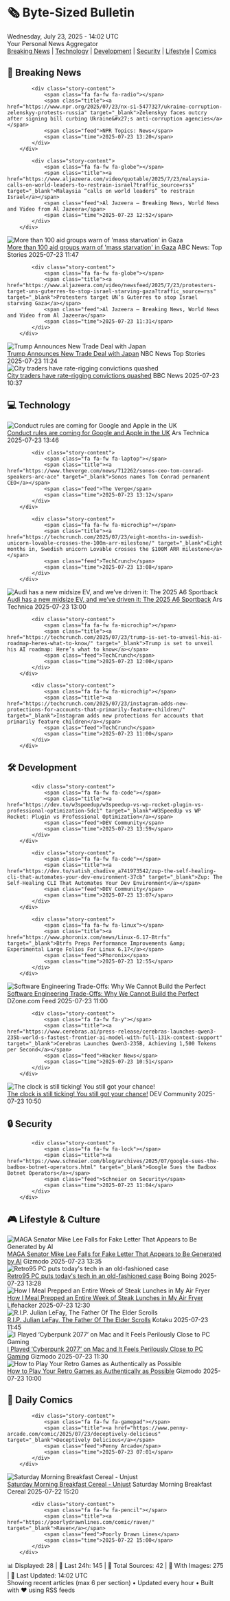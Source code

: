 <!-- Processing 54 RSS feeds at 2025-07-23 14:02:29 UTC -->
<!-- Processing: Garfield -->
<!-- Processing: Dilbert -->
<!-- Processing: Cyanide & Happiness -->
<!-- Processing: Dinosaur Comics -->
<!-- Processing: NPR News -->
<!-- Processing: ABC News Breaking -->
<!-- Processing: Ars Technica -->
<!-- Processing: Slashdot -->
<!-- Processing: Lobsters Python -->
<!-- Processing: Dev.to -->
<!-- Processing: Phoronix Linux News -->
<!-- Processing: OMG! Ubuntu -->
<!-- Processing: DistroWatch -->
<!-- Processing: Linux.com -->
<!-- Processing: Ubuntu Blog -->
<!-- Processing: GitHub Blog -->
<!-- Processing: InfoQ -->
<!-- Processing: Gizmodo -->
<!-- Processing: Boing Boing -->
<!-- Generated 6 new posts out of 19 feeds processed -->
<div class="newspaper-header">
    <h1 class="newspaper-title">🗞️ Byte-Sized Bulletin</h1>
    <div class="newspaper-date">Wednesday, July 23, 2025 - 14:02 UTC</div>
    <div class="newspaper-subtitle">Your Personal News Aggregator</div>
</div>

<div class="newspaper-nav">
    <a href="#breaking">Breaking News</a> |
    <a href="#tech">Technology</a> |
    <a href="#dev">Development</a> |
    <a href="#security">Security</a> |
    <a href="#lifestyle">Lifestyle</a> |
    <a href="#webcomics">Comics</a>
</div>

<div class="news-section breaking-news" id="breaking">
<h2 class="section-header">🚨 Breaking News</h2>
<div class="stories-container">
<div class="story">
            
            <div class="story-content">
                <span class="fa fa-fw fa-radio"></span>
                <span class="title"><a href="https://www.npr.org/2025/07/23/nx-s1-5477327/ukraine-corruption-zelenskyy-protests-russia" target="_blank">Zelenskyy faces outcry after signing bill curbing Ukraine&#x27;s anti-corruption agencies</a></span>
                <span class="feed">NPR Topics: News</span>
                <span class="time">2025-07-23 13:20</span>
            </div>
        </div>
<div class="story">
            
            <div class="story-content">
                <span class="fa fa-fw fa-globe"></span>
                <span class="title"><a href="https://www.aljazeera.com/video/quotable/2025/7/23/malaysia-calls-on-world-leaders-to-restrain-israel?traffic_source=rss" target="_blank">Malaysia “calls on world leaders” to restrain Israel</a></span>
                <span class="feed">Al Jazeera – Breaking News, World News and Video from Al Jazeera</span>
                <span class="time">2025-07-23 12:52</span>
            </div>
        </div>
<div class="story">
            <img src="https://s.abcnews.com/images/International/hunger-main_1753266601616_hpMain_4x3t_384.jpg" alt="More than 100 aid groups warn of &#x27;mass starvation&#x27; in Gaza" class="story-image" loading="lazy" onerror="this.style.display='none'">
            <div class="story-content">
                <span class="fa fa-fw fa-tv"></span>
                <span class="title"><a href="https://abcnews.go.com/International/100-aid-groups-warn-mass-starvation-gaza-blaming/story?id=123989368" target="_blank">More than 100 aid groups warn of &#x27;mass starvation&#x27; in Gaza</a></span>
                <span class="feed">ABC News: Top Stories</span>
                <span class="time">2025-07-23 11:47</span>
            </div>
        </div>
<div class="story">
            
            <div class="story-content">
                <span class="fa fa-fw fa-globe"></span>
                <span class="title"><a href="https://www.aljazeera.com/video/newsfeed/2025/7/23/protesters-target-uns-guterres-to-stop-israel-starving-gaza?traffic_source=rss" target="_blank">Protesters target UN’s Guterres to stop Israel starving Gaza</a></span>
                <span class="feed">Al Jazeera – Breaking News, World News and Video from Al Jazeera</span>
                <span class="time">2025-07-23 11:31</span>
            </div>
        </div>
<div class="story">
            <img src="https://media-cldnry.s-nbcnews.com/image/upload/t_fit_1500w/mpx/2704722219/2025_07/1753269890248_tdy_news_7a_haake_japan_trade_250723_1920x1080-ngwams.jpg" alt="Trump Announces New Trade Deal with Japan" class="story-image" loading="lazy" onerror="this.style.display='none'">
            <div class="story-content">
                <span class="fa fa-fw fa-broadcast-tower"></span>
                <span class="title"><a href="https://www.today.com/video/trump-reaches-15-tariff-deal-with-japan-243693125534" target="_blank">Trump Announces New Trade Deal with Japan</a></span>
                <span class="feed">NBC News Top Stories</span>
                <span class="time">2025-07-23 11:24</span>
            </div>
        </div>
<div class="story">
            <img src="https://ichef.bbci.co.uk/ace/standard/240/cpsprodpb/94d6/live/24d67840-67a7-11f0-8dbd-f3d32ebd3327.jpg" alt="City traders have rate-rigging convictions quashed" class="story-image" loading="lazy" onerror="this.style.display='none'">
            <div class="story-content">
                <span class="fa fa-fw fa-flag"></span>
                <span class="title"><a href="https://www.bbc.com/news/articles/cr5vgqr8p14o" target="_blank">City traders have rate-rigging convictions quashed</a></span>
                <span class="feed">BBC News</span>
                <span class="time">2025-07-23 10:37</span>
            </div>
        </div>
</div>
</div>
<div class="news-section tech-news" id="tech">
<h2 class="section-header">💻 Technology</h2>
<div class="stories-container">
<div class="story">
            <img src="https://cdn.arstechnica.net/wp-content/uploads/2025/07/iphone-display-500x500.jpg" alt="Conduct rules are coming for Google and Apple in the UK" class="story-image" loading="lazy" onerror="this.style.display='none'">
            <div class="story-content">
                <span class="fa fa-fw fa-cog"></span>
                <span class="title"><a href="https://arstechnica.com/tech-policy/2025/07/uk-ready-to-impose-competition-interventions-on-apple-and-google/" target="_blank">Conduct rules are coming for Google and Apple in the UK</a></span>
                <span class="feed">Ars Technica</span>
                <span class="time">2025-07-23 13:46</span>
            </div>
        </div>
<div class="story">
            
            <div class="story-content">
                <span class="fa fa-fw fa-laptop"></span>
                <span class="title"><a href="https://www.theverge.com/news/712262/sonos-ceo-tom-conrad-speakers-arc-ace" target="_blank">Sonos names Tom Conrad permanent CEO</a></span>
                <span class="feed">The Verge</span>
                <span class="time">2025-07-23 13:12</span>
            </div>
        </div>
<div class="story">
            
            <div class="story-content">
                <span class="fa fa-fw fa-microchip"></span>
                <span class="title"><a href="https://techcrunch.com/2025/07/23/eight-months-in-swedish-unicorn-lovable-crosses-the-100m-arr-milestone/" target="_blank">Eight months in, Swedish unicorn Lovable crosses the $100M ARR milestone</a></span>
                <span class="feed">TechCrunch</span>
                <span class="time">2025-07-23 13:08</span>
            </div>
        </div>
<div class="story">
            <img src="https://cdn.arstechnica.net/wp-content/uploads/2025/07/AJH_9026-500x500.jpg" alt="Audi has a new midsize EV, and we’ve driven it: The 2025 A6 Sportback" class="story-image" loading="lazy" onerror="this.style.display='none'">
            <div class="story-content">
                <span class="fa fa-fw fa-cog"></span>
                <span class="title"><a href="https://arstechnica.com/cars/2025/07/audis-midsize-sedan-goes-electric-the-2025-a6-and-s6-sportback-driven/" target="_blank">Audi has a new midsize EV, and we’ve driven it: The 2025 A6 Sportback</a></span>
                <span class="feed">Ars Technica</span>
                <span class="time">2025-07-23 13:00</span>
            </div>
        </div>
<div class="story">
            
            <div class="story-content">
                <span class="fa fa-fw fa-microchip"></span>
                <span class="title"><a href="https://techcrunch.com/2025/07/23/trump-is-set-to-unveil-his-ai-roadmap-heres-what-to-know/" target="_blank">Trump is set to unveil his AI roadmap: Here’s what to know</a></span>
                <span class="feed">TechCrunch</span>
                <span class="time">2025-07-23 12:00</span>
            </div>
        </div>
<div class="story">
            
            <div class="story-content">
                <span class="fa fa-fw fa-microchip"></span>
                <span class="title"><a href="https://techcrunch.com/2025/07/23/instagram-adds-new-protections-for-accounts-that-primarily-feature-children/" target="_blank">Instagram adds new protections for accounts that primarily feature children</a></span>
                <span class="feed">TechCrunch</span>
                <span class="time">2025-07-23 11:00</span>
            </div>
        </div>
</div>
</div>
<div class="news-section dev-news" id="dev">
<h2 class="section-header">🛠️ Development</h2>
<div class="stories-container">
<div class="story">
            
            <div class="story-content">
                <span class="fa fa-fw fa-code"></span>
                <span class="title"><a href="https://dev.to/w3speedup/w3speedup-vs-wp-rocket-plugin-vs-professional-optimization-5dc1" target="_blank">W3SpeedUp vs WP Rocket: Plugin vs Professional Optimization</a></span>
                <span class="feed">DEV Community</span>
                <span class="time">2025-07-23 13:59</span>
            </div>
        </div>
<div class="story">
            
            <div class="story-content">
                <span class="fa fa-fw fa-code"></span>
                <span class="title"><a href="https://dev.to/satish_chadive_a741973542/zup-the-self-healing-cli-that-automates-your-dev-environment-37cb" target="_blank">Zup: The Self-Healing CLI That Automates Your Dev Environment</a></span>
                <span class="feed">DEV Community</span>
                <span class="time">2025-07-23 13:07</span>
            </div>
        </div>
<div class="story">
            
            <div class="story-content">
                <span class="fa fa-fw fa-linux"></span>
                <span class="title"><a href="https://www.phoronix.com/news/Linux-6.17-Btrfs" target="_blank">Btrfs Preps Performance Improvements &amp; Experimental Large Folios For Linux 6.17</a></span>
                <span class="feed">Phoronix</span>
                <span class="time">2025-07-23 12:55</span>
            </div>
        </div>
<div class="story">
            <img src="https://dz2cdn1.dzone.com/thumbnail?fid=18525060&w=600" alt="Software Engineering Trade-Offs: Why We Cannot Build the Perfect" class="story-image" loading="lazy" onerror="this.style.display='none'">
            <div class="story-content">
                <span class="fa fa-fw fa-newspaper"></span>
                <span class="title"><a href="https://dzone.com/articles/building-imperfect-systems-in-software-engineering" target="_blank">Software Engineering Trade-Offs: Why We Cannot Build the Perfect</a></span>
                <span class="feed">DZone.com Feed</span>
                <span class="time">2025-07-23 11:00</span>
            </div>
        </div>
<div class="story">
            
            <div class="story-content">
                <span class="fa fa-fw fa-y"></span>
                <span class="title"><a href="https://www.cerebras.ai/press-release/cerebras-launches-qwen3-235b-world-s-fastest-frontier-ai-model-with-full-131k-context-support" target="_blank">Cerebras Launches Qwen3-235B, Achieving 1,500 Tokens per Second</a></span>
                <span class="feed">Hacker News</span>
                <span class="time">2025-07-23 10:51</span>
            </div>
        </div>
<div class="story">
            <img src="https://media2.dev.to/dynamic/image/width=800%2Cheight=%2Cfit=scale-down%2Cgravity=auto%2Cformat=auto/https%3A%2F%2Fdev-to-uploads.s3.amazonaws.com%2Fuploads%2Fuser%2Fprofile_image%2F3356841%2Fcad33db8-55df-47de-9479-9047930b8bc6.png" alt="The clock is still ticking! You still got your chance!" class="story-image" loading="lazy" onerror="this.style.display='none'">
            <div class="story-content">
                <span class="fa fa-fw fa-code"></span>
                <span class="title"><a href="https://dev.to/rrrferreira/the-clock-is-still-ticking-you-still-got-your-chance-2cnh" target="_blank">The clock is still ticking! You still got your chance!</a></span>
                <span class="feed">DEV Community</span>
                <span class="time">2025-07-23 10:50</span>
            </div>
        </div>
</div>
</div>
<div class="news-section security-news" id="security">
<h2 class="section-header">🔒 Security</h2>
<div class="stories-container">
<div class="story">
            
            <div class="story-content">
                <span class="fa fa-fw fa-lock"></span>
                <span class="title"><a href="https://www.schneier.com/blog/archives/2025/07/google-sues-the-badbox-botnet-operators.html" target="_blank">Google Sues the Badbox Botnet Operators</a></span>
                <span class="feed">Schneier on Security</span>
                <span class="time">2025-07-23 11:04</span>
            </div>
        </div>
</div>
</div>
<div class="news-section lifestyle-news" id="lifestyle">
<h2 class="section-header">🎮 Lifestyle & Culture</h2>
<div class="stories-container">
<div class="story">
            <img src="https://gizmodo.com/app/uploads/2022/08/179da8fc9d15ced5e53112bc1828892d.jpg" alt="MAGA Senator Mike Lee Falls for Fake Letter That Appears to Be Generated by AI" class="story-image" loading="lazy" onerror="this.style.display='none'">
            <div class="story-content">
                <span class="fa fa-fw fa-computer"></span>
                <span class="title"><a href="https://gizmodo.com/maga-senator-mike-lee-falls-for-fake-letter-that-appears-to-be-generated-by-ai-2000632864" target="_blank">MAGA Senator Mike Lee Falls for Fake Letter That Appears to Be Generated by AI</a></span>
                <span class="feed">Gizmodo</span>
                <span class="time">2025-07-23 13:35</span>
            </div>
        </div>
<div class="story">
            <img src="https://i0.wp.com/boingboing.net/wp-content/uploads/2025/07/Image-Maingear.jpg?fit=1080%2C607&amp;quality=60&amp;ssl=1" alt="Retro95 PC puts today&#x27;s tech in an old-fashioned case" class="story-image" loading="lazy" onerror="this.style.display='none'">
            <div class="story-content">
                <span class="fa fa-fw fa-arrow-right"></span>
                <span class="title"><a href="https://boingboing.net/2025/07/23/retro95-pc-puts-todays-tech-in-an-old-fashioned-case.html" target="_blank">Retro95 PC puts today&#x27;s tech in an old-fashioned case</a></span>
                <span class="feed">Boing Boing</span>
                <span class="time">2025-07-23 13:28</span>
            </div>
        </div>
<div class="story">
            <img src="https://lifehacker.com/imagery/articles/01K0SRJP52NJTJEH98EXW1DD6V/hero-image.jpg" alt="How I Meal Prepped an Entire Week of Steak Lunches in My Air Fryer" class="story-image" loading="lazy" onerror="this.style.display='none'">
            <div class="story-content">
                <span class="fa fa-fw fa-life-ring"></span>
                <span class="title"><a href="https://lifehacker.com/food-drink/best-way-to-meal-prep-steak-in-air-fryer?utm_medium=RSS" target="_blank">How I Meal Prepped an Entire Week of Steak Lunches in My Air Fryer</a></span>
                <span class="feed">Lifehacker</span>
                <span class="time">2025-07-23 12:30</span>
            </div>
        </div>
<div class="story">
            <img src="https://i.kinja-img.com/image/upload/c_fit,q_80,w_636/bb48d062be19eba303014870b14912fe.jpg" alt="R.I.P. Julian LeFay, The Father Of The Elder Scrolls" class="story-image" loading="lazy" onerror="this.style.display='none'">
            <div class="story-content">
                <span class="fa fa-fw fa-gamepad"></span>
                <span class="title"><a href="https://kotaku.com/julian-lefay-the-elder-scrolls-daggerfall-bethesda-1851786769" target="_blank">R.I.P. Julian LeFay, The Father Of The Elder Scrolls</a></span>
                <span class="feed">Kotaku</span>
                <span class="time">2025-07-23 11:45</span>
            </div>
        </div>
<div class="story">
            <img src="https://gizmodo.com/app/uploads/2025/07/Macbook-Cyberpunk-2.jpg" alt="I Played ‘Cyberpunk 2077’ on Mac and It Feels Perilously Close to PC Gaming" class="story-image" loading="lazy" onerror="this.style.display='none'">
            <div class="story-content">
                <span class="fa fa-fw fa-computer"></span>
                <span class="title"><a href="https://gizmodo.com/cyberpunk-2077-makes-the-future-of-mac-gaming-look-a-lot-like-a-pc-2000632203" target="_blank">I Played ‘Cyberpunk 2077’ on Mac and It Feels Perilously Close to PC Gaming</a></span>
                <span class="feed">Gizmodo</span>
                <span class="time">2025-07-23 11:30</span>
            </div>
        </div>
<div class="story">
            <img src="https://gizmodo.com/app/uploads/2025/07/retro-emulation-03.jpg" alt="How to Play Your Retro Games as Authentically as Possible" class="story-image" loading="lazy" onerror="this.style.display='none'">
            <div class="story-content">
                <span class="fa fa-fw fa-computer"></span>
                <span class="title"><a href="https://gizmodo.com/how-to-play-your-retro-games-as-authentically-as-possible-2000629770" target="_blank">How to Play Your Retro Games as Authentically as Possible</a></span>
                <span class="feed">Gizmodo</span>
                <span class="time">2025-07-23 10:00</span>
            </div>
        </div>
</div>
</div>
<div class="news-section webcomics-section" id="webcomics">
<h2 class="section-header">🎨 Daily Comics</h2>
<div class="stories-container">
<div class="story">
            
            <div class="story-content">
                <span class="fa fa-fw fa-gamepad"></span>
                <span class="title"><a href="https://www.penny-arcade.com/comic/2025/07/23/deceptively-delicious" target="_blank">Deceptively Delicious</a></span>
                <span class="feed">Penny Arcade</span>
                <span class="time">2025-07-23 07:01</span>
            </div>
        </div>
<div class="story">
            <img src="https://www.smbc-comics.com/comics/1753143656-20250723.png" alt="Saturday Morning Breakfast Cereal - Unjust" class="story-image" loading="lazy" onerror="this.style.display='none'">
            <div class="story-content">
                <span class="fa fa-fw fa-smile"></span>
                <span class="title"><a href="https://www.smbc-comics.com/comic/unjust" target="_blank">Saturday Morning Breakfast Cereal - Unjust</a></span>
                <span class="feed">Saturday Morning Breakfast Cereal</span>
                <span class="time">2025-07-22 15:20</span>
            </div>
        </div>
<div class="story">
            
            <div class="story-content">
                <span class="fa fa-fw fa-pencil"></span>
                <span class="title"><a href="https://poorlydrawnlines.com/comic/raven/" target="_blank">Raven</a></span>
                <span class="feed">Poorly Drawn Lines</span>
                <span class="time">2025-07-22 15:00</span>
            </div>
        </div>
</div>
</div>

<div class="newspaper-footer">
    <div class="stats">
        📊 Displayed: 28 | 📅 Last 24h: 145 | 📡 Total Sources: 42 | 📸 With Images: 275 |
        🔄 Last Updated: 14:02 UTC
    </div>
    <div class="footer-note">
        Showing recent articles (max 6 per section) • Updated every hour • Built with ❤️ using RSS feeds
    </div>
</div>
